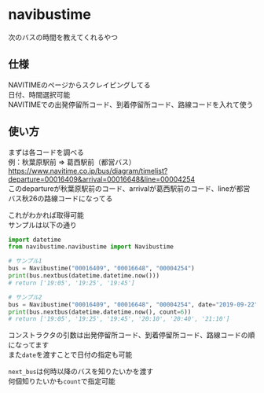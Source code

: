 # navibustime
次のバスの時間を教えてくれるやつ  

## 仕様
NAVITIMEのページからスクレイピングしてる  
日付、時間選択可能  
NAVITIMEでの出発停留所コード、到着停留所コード、路線コードを入れて使う   

## 使い方
まずは各コードを調べる  
例：秋葉原駅前 ⇒ 葛西駅前（都営バス）  
https://www.navitime.co.jp/bus/diagram/timelist?departure=00016409&arrival=00016648&line=00004254  
このdepartureが秋葉原駅前のコード、arrivalが葛西駅前のコード、lineが都営バス秋26の路線コードになってる

これがわかれば取得可能  
サンプルは以下の通り
```python
import datetime
from navibustime.navibustime import Navibustime

# サンプル1
bus = Navibustime("00016409", "00016648", "00004254")
print(bus.nextbus(datetime.datetime.now()))
# return ['19:05', '19:25', '19:45']

# サンプル2
bus = Navibustime("00016409", "00016648", "00004254", date="2019-09-22")
print(bus.nextbus(datetime.datetime.now(), count=6))
# return ['19:05', '19:25', '19:45', '20:10', '20:40', '21:10']
```
コンストラクタの引数は出発停留所コード、到着停留所コード、路線コードの順になってます  
また`date`を渡すことで日付の指定も可能

`next_bus`は何時以降のバスを知りたいかを渡す  
何個知りたいかも`count`で指定可能